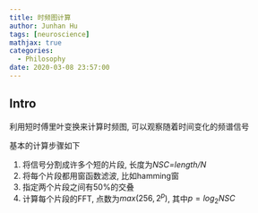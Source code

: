```yaml
---
title: 时频图计算
author: Junhan Hu
tags: [neuroscience]
mathjax: true
categories:
  - Philosophy
date: 2020-03-08 23:57:00
---
```


## Intro

利用短时傅里叶变换来计算时频图, 可以观察随着时间变化的频谱信号

基本的计算步骤如下

1. 将信号分割成许多个短的片段, 长度为*NSC=length/N*
2. 将每个片段都用窗函数滤波, 比如hamming窗
3. 指定两个片段之间有50%的交叠
4. 计算每个片段的FFT, 点数为$max(256,2^p)$, 其中$p=log_{2}{NSC}$

